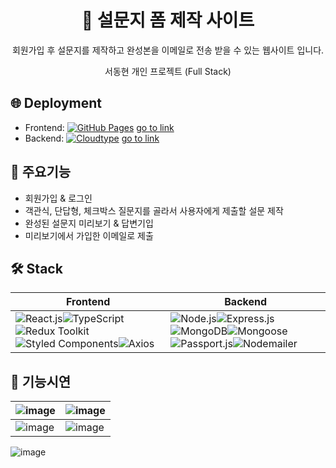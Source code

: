 <div align="center">
  <h1>📝 설문지 폼 제작 사이트</h1> 
  <p>회원가입 후 설문지를 제작하고 완성본을 이메일로 전송 받을 수 있는 웹사이트 입니다. </p>
  <p>서동현 개인 프로젝트 (Full Stack)</p> 
</div> 

<h2>🌐 Deployment</h2> 
<ul> 
  <li>
    Frontend: <a href="https://pages.github.com" target="_blank"><img src="https://img.shields.io/badge/GitHub%20Pages-222222?style=flat-square&logo=github&logoColor=white" alt="GitHub Pages"></a>
    <a href="https://dongmay98.github.io/SurveyForm_client">go to link</a>
  </li> 
  <li>
    Backend: <a href="https://cloudtype.io" target="_blank"><img src="https://img.shields.io/badge/Cloudtype-3178C6?style=flat-square&logo=cloudtype&logoColor=white" alt="Cloudtype"></a>
    <a href="https://github.com/dongmay98/GoogleForm_server">go to link</a>
  </li> 
</ul> 

<h2>🌟 주요기능</h2> 
<ul> 
  <li>회원가입 & 로그인</li> 
  <li>객관식, 단답형, 체크박스 질문지를 골라서 사용자에게 제출할 설문 제작</li> 
  <li>완성된 설문지 미리보기 & 답변기입</li> 
  <li>미리보기에서 가입한 이메일로 제출</li> 
</ul> 

## 🛠️ Stack
| Frontend                    | Backend                                  |
| ----------------------------- | -------------------------------------------------------- |
|<img src="https://img.shields.io/badge/React-61DAFB?style=flat-square&logo=react&logoColor=white" alt="React.js"><img src="https://img.shields.io/badge/TypeScript-3178C6?style=flat-square&logo=typescript&logoColor=white" alt="TypeScript"><img src="https://img.shields.io/badge/Redux%20Toolkit-764ABC?style=flat-square&logo=redux&logoColor=white" alt="Redux Toolkit"><img src="https://img.shields.io/badge/Styled%20Components-DB7093?style=flat-square&logo=styled-components&logoColor=white" alt="Styled Components"><img src="https://img.shields.io/badge/Axios-5A29E4?style=flat-square&logo=axios&logoColor=white" alt="Axios">|<img src="https://img.shields.io/badge/Node.js-339933?style=flat-square&logo=node.js&logoColor=white" alt="Node.js"><img src="https://img.shields.io/badge/Express-000000?style=flat-square&logo=express&logoColor=white" alt="Express.js"><img src="https://img.shields.io/badge/MongoDB-47A248?style=flat-square&logo=mongodb&logoColor=white" alt="MongoDB"><img src="https://img.shields.io/badge/Mongoose-880000?style=flat-square&logo=mongoose&logoColor=white" alt="Mongoose"><img src="https://img.shields.io/badge/Passport-34E27A?style=flat-square&logo=passport&logoColor=white" alt="Passport.js"><img src="https://img.shields.io/badge/Nodemailer-339AF0?style=flat-square&logo=nodemailer&logoColor=white" alt="Nodemailer"> |

## 🚀 기능시연

![image](https://github.com/dongmay98/SurveyForm_client/assets/108654814/7de7f770-cf32-4b8c-9d29-de8b33951f44) | ![image](https://github.com/dongmay98/SurveyForm_client/assets/108654814/fd6c7d27-e412-4a9e-8868-594116577f44)
---|---
![image](https://github.com/dongmay98/SurveyForm_client/assets/108654814/f4f46780-08a4-408b-af1f-fcb9a26f9b57) | ![image](https://github.com/dongmay98/SurveyForm_client/assets/108654814/c98329bf-1f33-449d-a5a8-84709462353d)

![image](https://github.com/dongmay98/SurveyForm_client/assets/108654814/0f58633a-2030-4eeb-8257-6bcac7dac0b1)

